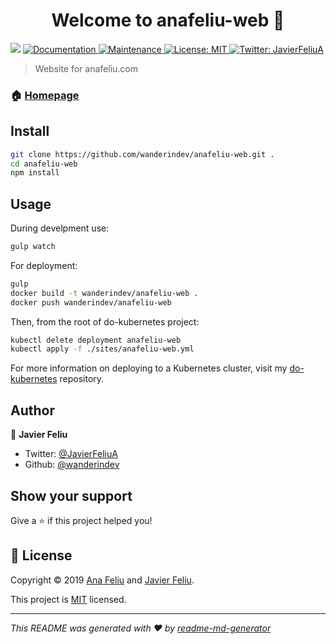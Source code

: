 <h1 align="center">Welcome to anafeliu-web 👋</h1>
<p>
  <img src="https://img.shields.io/badge/version-0.0.1-blue.svg?cacheSeconds=2592000" />
  <a href="https://github.com/wanderindev/anafeliu-web#readme">
    <img alt="Documentation" src="https://img.shields.io/badge/documentation-yes-brightgreen.svg" target="_blank" />
  </a>
  <a href="https://github.com/wanderindev/anafeliu-web/graphs/commit-activity">
    <img alt="Maintenance" src="https://img.shields.io/badge/Maintained%3F-yes-green.svg" target="_blank" />
  </a>
  <a href="https://github.com/wanderindev/anafeliu-web/blob/master/LICENSE">
    <img alt="License: MIT" src="https://img.shields.io/badge/License-MIT-yellow.svg" target="_blank" />
  </a>
  <a href="https://twitter.com/JavierFeliuA">
    <img alt="Twitter: JavierFeliuA" src="https://img.shields.io/twitter/follow/JavierFeliuA.svg?style=social" target="_blank" />
  </a>
</p>

> Website for anafeliu.com

### 🏠 [Homepage](https://github.com/wanderindev/anafeliu-web#readme)

## Install

```sh
git clone https://github.com/wanderindev/anafeliu-web.git .
cd anafeliu-web
npm install
```

## Usage
During develpment use:
```sh
gulp watch
```

For deployment:
```sh
gulp
docker build -t wanderindev/anafeliu-web .
docker push wanderindev/anafeliu-web
```
Then, from the root of do-kubernetes project:
```sh
kubectl delete deployment anafeliu-web
kubectl apply -f ./sites/anafeliu-web.yml
```
For more information on deploying to a Kubernetes cluster, visit 
my [do-kubernetes](https://github.com/wanderindev/do-kubernetes) repository.

## Author

👤 **Javier Feliu**

* Twitter: [@JavierFeliuA](https://twitter.com/JavierFeliuA)
* Github: [@wanderindev](https://github.com/wanderindev)

## Show your support

Give a ⭐️ if this project helped you!

## 📝 License

Copyright © 2019 [Ana Feliu](https://anafeliu.com) and [Javier Feliu](https://github.com/wanderindev).<br />

This project is [MIT](https://github.com/wanderindev/anafeliu-web/blob/master/LICENSE.md) licensed.

***
_This README was generated with ❤️ by [readme-md-generator](https://github.com/kefranabg/readme-md-generator)_
